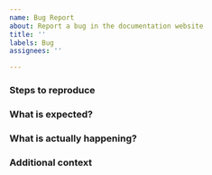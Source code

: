 ```yaml
---
name: Bug Report
about: Report a bug in the documentation website
title: ''
labels: Bug
assignees: ''

---
```


### Steps to reproduce

### What is expected?

### What is actually happening?

### Additional context
